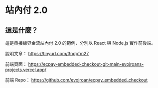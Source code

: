 # 站內付 2.0

## 這是什麼？

這是串接綠界金流站內付 2.0 的範例，分別以 React 與 Node.js 實作前後端。

說明文章：
https://tinyurl.com/3ndpfm27

前端頁面：
https://ecpay-embedded-checkout-git-main-evojroans-projects.vercel.app/

前端 Repo：
https://github.com/evojroan/ecpay_embedded_checkout
